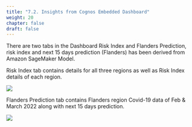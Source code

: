 ```yaml
---
title: "7.2. Insights from Cognos Embedded Dashboard"
weight: 20
chapter: false
draft: false
---
```


There are two tabs in the Dashboard Risk Index and Flanders Prediction, risk index and next 15 days prediction (Flanders) has been derived from Amazon SageMaker Model.

Risk Index tab contains details for all three regions as well as Risk Index details of each region.

![](/images/20_trusted_ai_lab/final_dashboard-1.2.png)

Flanders Prediction tab contains Flanders region Covid-19 data of Feb & March 2022 along with next 15 days prediction.


![](/images/20_trusted_ai_lab/final_dashboard-2.png)
